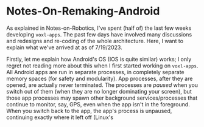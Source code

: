 # Notes-On-Remaking-Android

As explained in Notes-on-Robotics, I've spent (half of) the last few weeks developing `voxl-apps`. The past few days have involved many discussions and redesigns and re-coding of the whole architecture. Here, I want to explain what we've arrived at as of 7/19/2023.

Firstly, let me explain how Android's OS (IOS is quite similar) works; I only regret not reading more about this when I first started working on `voxl-apps`. All Android apps are run in separate processes, in completely separate memory spaces (for safety and modularity). App processes, after they are opened, are actually never terminated. The processes are _paused_ when you switch out of them (when they are no longer dominating your screen), but those app processes may spawn other background services/processes that continue to monitor, say, GPS, even when the app isn't in the foreground. When you switch back to the app, the app's process is unpaused, continuing exactly where it left off (Linux's 
